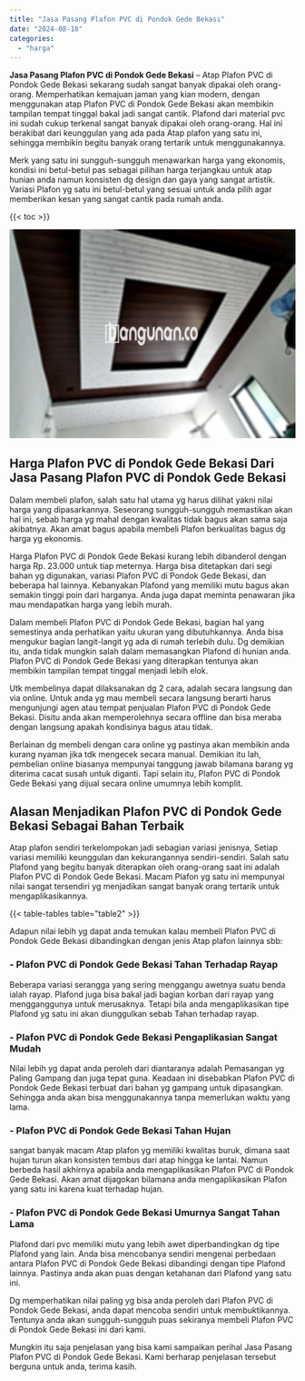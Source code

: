 ```yaml
---
title: "Jasa Pasang Plafon PVC di Pondok Gede Bekasi"
date: "2024-08-18"
categories: 
  - "harga"
---
```


**Jasa Pasang Plafon PVC di Pondok Gede Bekasi** – Atap Plafon PVC di Pondok Gede Bekasi sekarang sudah sangat banyak dipakai oleh orang-orang. Memperhatikan kemajuan jaman yang kian modern, dengan menggunakan atap Plafon PVC di Pondok Gede Bekasi akan membikin tampilan tempat tinggal bakal jadi sangat cantik. Plafond dari material pvc ini sudah cukup terkenal sangat banyak dipakai oleh orang-orang. Hal ini berakibat dari keunggulan yang ada pada Atap plafon yang satu ini, sehingga membikin begitu banyak orang tertarik untuk menggunakannya.

Merk yang satu ini sungguh-sungguh menawarkan harga yang ekonomis, kondisi ini betul-betul pas sebagai pilihan harga terjangkau untuk atap hunian anda namun konsisten dg design dan gaya yang sangat artistik. Variasi Plafon yg satu ini betul-betul yang sesuai untuk anda pilih agar memberikan kesan yang sangat cantik pada rumah anda.

{{< toc >}}

![Jasa Pasang Plafon PVC di Pondok Gede Bekasi](/images/flafond-pvc-murah05.png)

## Harga Plafon PVC di Pondok Gede Bekasi Dari Jasa Pasang Plafon PVC di Pondok Gede Bekasi

Dalam membeli plafon, salah satu hal utama yg harus dilihat yakni nilai harga yang dipasarkannya. Seseorang sungguh-sungguh memastikan akan hal ini, sebab harga yg mahal dengan kwalitas tidak bagus akan sama saja akibatnya. Akan amat bagus apabila membeli Plafon berkualitas bagus dg harga yg ekonomis.

Harga Plafon PVC di Pondok Gede Bekasi kurang lebih dibanderol dengan harga Rp. 23.000 untuk tiap meternya. Harga bisa ditetapkan dari segi bahan yg digunakan, variasi Plafon PVC di Pondok Gede Bekasi, dan beberapa hal lainnya. Kebanyakan Plafond yang memiliki mutu bagus akan semakin tinggi poin dari harganya. Anda juga dapat meminta penawaran jika mau mendapatkan harga yang lebih murah.

Dalam membeli Plafon PVC di Pondok Gede Bekasi, bagian hal yang semestinya anda perhatikan yaitu ukuran yang dibutuhkannya. Anda bisa mengukur bagian langit-langit yg ada di rumah terlebih dulu. Dg demikian itu, anda tidak mungkin salah dalam memasangkan Plafond di hunian anda. Plafon PVC di Pondok Gede Bekasi yang diterapkan tentunya akan membikin tampilan tempat tinggal menjadi lebih elok.

Utk membelinya dapat dilaksanakan dg 2 cara, adalah secara langsung dan via online. Untuk anda yg mau membeli secara langsung berarti harus mengunjungi agen atau tempat penjualan Plafon PVC di Pondok Gede Bekasi. Disitu anda akan memperolehnya secara offline dan bisa meraba dengan langsung apakah kondisinya bagus atau tidak.

Berlainan dg membeli dengan cara online yg pastinya akan membikin anda kurang nyaman jika tdk mengecek secara manual. Demikian itu lah, pembelian online biasanya mempunyai tanggung jawab bilamana barang yg diterima cacat susah untuk diganti. Tapi selain itu, Plafon PVC di Pondok Gede Bekasi yang dijual secara online umumnya lebih komplit.

## Alasan Menjadikan Plafon PVC di Pondok Gede Bekasi Sebagai Bahan Terbaik

Atap plafon sendiri terkelompokan jadi sebagian variasi jenisnya, Setiap variasi memiliki keunggulan dan kekurangannya sendiri-sendiri. Salah satu Plafond yang begitu banyak diterapkan oleh orang-orang saat ini adalah Plafon PVC di Pondok Gede Bekasi. Macam Plafon yg satu ini mempunyai nilai sangat tersendiri yg menjadikan sangat banyak orang tertarik untuk mengaplikasikannya.

{{< table-tables table="table2" >}}

Adapun nilai lebih yg dapat anda temukan kalau membeli Plafon PVC di Pondok Gede Bekasi dibandingkan dengan jenis Atap plafon lainnya sbb:

### \- Plafon PVC di Pondok Gede Bekasi Tahan Terhadap Rayap

Beberapa variasi serangga yang sering menggangu awetnya suatu benda ialah rayap. Plafond juga bisa bakal jadi bagian korban dari rayap yang mengganggunya untuk merusaknya. Tetapi bila anda mengaplikasikan tipe Plafond yg satu ini akan diunggulkan sebab Tahan terhadap rayap.

### \- Plafon PVC di Pondok Gede Bekasi Pengaplikasian Sangat Mudah

Nilai lebih yg dapat anda peroleh dari diantaranya adalah Pemasangan yg Paling Gampang dan juga tepat guna. Keadaan ini disebabkan Plafon PVC di Pondok Gede Bekasi terbuat dari bahan yg gampang untuk dipasangkan. Sehingga anda akan bisa menggunakannya tanpa memerlukan waktu yang lama.

### \- Plafon PVC di Pondok Gede Bekasi Tahan Hujan

sangat banyak macam Atap plafon yg memiliki kwalitas buruk, dimana saat hujan turun akan konsisten tembus dari atap hingga ke lantai. Namun berbeda hasil akhirnya apabila anda mengaplikasikan Plafon PVC di Pondok Gede Bekasi. Akan amat dijagokan bilamana anda mengaplikasikan Plafon yang satu ini karena kuat terhadap hujan.

### \- Plafon PVC di Pondok Gede Bekasi Umurnya Sangat Tahan Lama

Plafond dari pvc memiliki mutu yang lebih awet diperbandingkan dg tipe Plafond yang lain. Anda bisa mencobanya sendiri mengenai perbedaan antara Plafon PVC di Pondok Gede Bekasi dibandingi dengan tipe Plafond lainnya. Pastinya anda akan puas dengan ketahanan dari Plafond yang satu ini.

Dg memperhatikan nilai paling yg bisa anda peroleh dari Plafon PVC di Pondok Gede Bekasi, anda dapat mencoba sendiri untuk membuktikannya. Tentunya anda akan sungguh-sungguh puas sekiranya membeli Plafon PVC di Pondok Gede Bekasi ini dari kami.

Mungkin itu saja penjelasan yang bisa kami sampaikan perihal Jasa Pasang Plafon PVC di Pondok Gede Bekasi. Kami berharap penjelasan tersebut berguna untuk anda, terima kasih.
